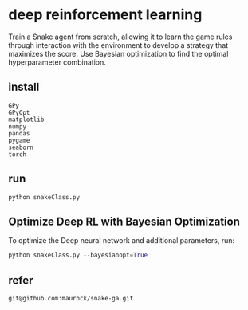 # deep reinforcement learning
Train a Snake agent from scratch, allowing it to learn the game rules through interaction with the environment to develop 
a strategy that maximizes the score. 
Use Bayesian optimization to find the optimal hyperparameter combination.

## install
```angular2html
GPy
GPyOpt
matplotlib
numpy
pandas
pygame
seaborn
torch
```

## run
```angular2html
python snakeClass.py
```

## Optimize Deep RL with Bayesian Optimization
To optimize the Deep neural network and additional parameters, run:

```python
python snakeClass.py --bayesianopt=True
```


## refer
```angular2html
git@github.com:maurock/snake-ga.git
```

